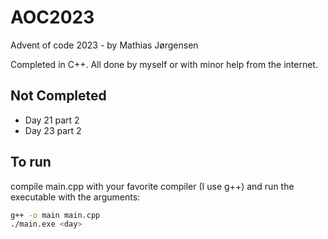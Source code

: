 # AOC2023

Advent of code 2023 - by Mathias Jørgensen

Completed in C++. All done by myself or with minor help from the internet.

## Not Completed

- Day 21 part 2
- Day 23 part 2

## To run

compile main.cpp with your favorite compiler (I use g++) and run the executable with the arguments:

```bash
g++ -o main main.cpp
./main.exe <day>
```
